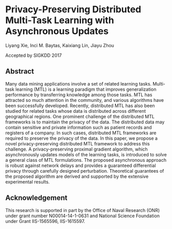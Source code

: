 # Privacy-Preserving Distributed Multi-Task Learning with Asynchronous Updates
Liyang Xie, Inci M. Baytas, Kaixiang Lin, Jiayu Zhou

Accepted by SIGKDD 2017

## Abstract
Many data mining applications involve a set of related learning tasks. 
Multi-task learning (MTL) is a learning paradigm that improves generalization
performance by transferring knowledge among those tasks. MTL 
has attracted so much attention in the community, and various algorithms
have been successfully developed. Recently, distributed MTL has also been 
studied for related tasks whose data is distributed across different geographical 
regions.
One prominent challenge of the distributed MTL frameworks is to maintain the privacy of the data. 
The distributed data may contain sensitive and private information such as patient records and registers of a company. In such cases, distributed MTL frameworks are required to preserve the privacy of the data. 
In this paper, we propose a novel privacy-preserving distributed MTL framework to address this
challenge. A privacy-preserving proximal gradient algorithm, which asynchronously 
updates models of the learning tasks, is introduced to solve a general class of MTL formulations. 
The proposed asynchronous approach is robust against network delays and provides a guaranteed 
differential privacy through carefully designed perturbation.
Theoretical guarantees of the proposed algorithm are derived and supported by the extensive experimental results. 

## Acknowledgement
This research is supported in part by the Office of Naval Research (ONR) under
grant number N00014-14-1-0631 and National Science Foundation under Grant
IIS-1565596, IIS-1615597. 
